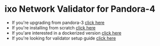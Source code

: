 # ixo Network Validator for Pandora-4

- If you're upgrading from pandora-3 [click here](./README_UPGRADE.md)
- If you're installing from scratch [click here](./README_INSTALL.md)
- If you'are interested in a dockerized version [click here](../README_DOCKER.md)
- If you're looking for validator setup guide [click here](./README_CONFIG.md)
